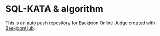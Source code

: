 # SQL-KATA & algorithm
This is an auto push repository for Baekjoon Online Judge created with [BaekjoonHub](https://github.com/BaekjoonHub/BaekjoonHub).
